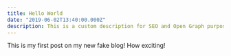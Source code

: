 ```yaml
---
title: Hello World
date: "2019-06-02T13:40:00.000Z"
description: This is a custom description for SEO and Open Graph purposes, rather than the default generated excerpt. Simply add a description field to the frontmatter.
---
```


This is my first post on my new fake blog! How exciting!
